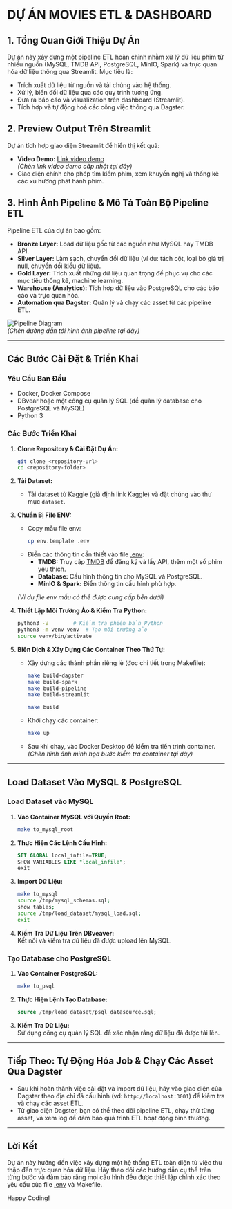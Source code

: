 # DỰ ÁN MOVIES ETL & DASHBOARD

## 1. Tổng Quan Giới Thiệu Dự Án

Dự án này xây dựng một pipeline ETL hoàn chỉnh nhằm xử lý dữ liệu phim từ nhiều nguồn (MySQL, TMDB API, PostgreSQL, MinIO, Spark) và trực quan hóa dữ liệu thông qua Streamlit. Mục tiêu là:
- Trích xuất dữ liệu từ nguồn và tải chúng vào hệ thống.
- Xử lý, biến đổi dữ liệu qua các quy trình tương ứng.
- Đưa ra báo cáo và visualization trên dashboard (Streamlit).
- Tích hợp và tự động hoá các công việc thông qua Dagster.

## 2. Preview Output Trên Streamlit

Dự án tích hợp giao diện Streamlit để hiển thị kết quả:
- **Video Demo:** [Link video demo](#)  
*(Chèn link video demo cập nhật tại đây)*  
- Giao diện chính cho phép tìm kiếm phim, xem khuyến nghị và thống kê các xu hướng phát hành phim.

## 3. Hình Ảnh Pipeline & Mô Tả Toàn Bộ Pipeline ETL

Pipeline ETL của dự án bao gồm:
- **Bronze Layer:** Load dữ liệu gốc từ các nguồn như MySQL hay TMDB API.
- **Silver Layer:** Làm sạch, chuyển đổi dữ liệu (ví dụ: tách cột, loại bỏ giá trị null, chuyển đổi kiểu dữ liệu).
- **Gold Layer:** Trích xuất những dữ liệu quan trọng để phục vụ cho các mục tiêu thống kê, machine learning.
- **Warehouse (Analytics):** Tích hợp dữ liệu vào PostgreSQL cho các báo cáo và trực quan hóa.
- **Automation qua Dagster:** Quản lý và chạy các asset từ các pipeline ETL.

![Pipeline Diagram](link-to-pipeline-diagram.png)  
*(Chèn đường dẫn tới hình ảnh pipeline tại đây)*

---

## Các Bước Cài Đặt & Triển Khai

### Yêu Cầu Ban Đầu
- Docker, Docker Compose
- DBvear hoặc một công cụ quản lý SQL (để quản lý database cho PostgreSQL và MySQL)
- Python 3

### Các Bước Triển Khai

1. **Clone Repository & Cài Đặt Dự Án:**
    ```sh
    git clone <repository-url>
    cd <repository-folder>
    ```
2. **Tải Dataset:**
   - Tải dataset từ Kaggle (giả định link Kaggle) và đặt chúng vào thư mục `dataset`.

3. **Chuẩn Bị File ENV:**
   - Copy mẫu file env:
     ```sh
     cp env.template .env
     ```
   - Điền các thông tin cần thiết vào file [.env](http://_vscodecontentref_/0):
     - **TMDB:** Truy cập [TMDB](https://www.themoviedb.org/) để đăng ký và lấy API, thêm một số phim yêu thích.
     - **Database:** Cấu hình thông tin cho MySQL và PostgreSQL.
     - **MinIO & Spark:** Điền thông tin cấu hình phù hợp.
     
   *(Ví dụ file env mẫu có thể được cung cấp bên dưới)*

4. **Thiết Lập Môi Trường Ảo & Kiểm Tra Python:**
    ```sh
    python3 -V        # Kiểm tra phiên bản Python
    python3 -m venv venv  # Tạo môi trường ảo
    source venv/bin/activate
    ```

5. **Biên Dịch & Xây Dựng Các Container Theo Thứ Tự:**
   - Xây dựng các thành phần riêng lẻ (đọc chi tiết trong Makefile):
     ```sh
     make build-dagster
     make build-spark
     make build-pipeline
     make build-streamlit

     make build
     ```
   - Khởi chạy các container:
     ```sh
     make up
     ```
   - Sau khi chạy, vào Docker Desktop để kiểm tra tiến trình container.  
     *(Chèn hình ảnh minh họa bước kiểm tra container tại đây)*

---

## Load Dataset Vào MySQL & PostgreSQL

### Load Dataset vào MySQL

1. **Vào Container MySQL với Quyền Root:**
    ```sh
    make to_mysql_root
    ```
2. **Thực Hiện Các Lệnh Cấu Hình:**
    ```sql
    SET GLOBAL local_infile=TRUE;
    SHOW VARIABLES LIKE "local_infile";
    exit
    ```
3. **Import Dữ Liệu:**
    ```sh
    make to_mysql
    source /tmp/mysql_schemas.sql;
    show tables;
    source /tmp/load_dataset/mysql_load.sql;
    exit
    ```
4. **Kiểm Tra Dữ Liệu Trên DBveaver:**  
   Kết nối và kiểm tra dữ liệu đã được upload lên MySQL.

### Tạo Database cho PostgreSQL

1. **Vào Container PostgreSQL:**
    ```sh
    make to_psql
    ```
2. **Thực Hiện Lệnh Tạo Database:**
    ```sql
    source /tmp/load_dataset/psql_datasource.sql;
    ```
3. **Kiểm Tra Dữ Liệu:**  
   Sử dụng công cụ quản lý SQL để xác nhận rằng dữ liệu đã được tải lên.

---

## Tiếp Theo: Tự Động Hóa Job & Chạy Các Asset Qua Dagster

- Sau khi hoàn thành việc cài đặt và import dữ liệu, hãy vào giao diện của Dagster theo địa chỉ đã cấu hình (vd: `http://localhost:3001`) để kiểm tra và chạy các asset ETL.
- Từ giao diện Dagster, bạn có thể theo dõi pipeline ETL, chạy thử từng asset, và xem log để đảm bảo quá trình ETL hoạt động bình thường.

---

## Lời Kết

Dự án này hướng đến việc xây dựng một hệ thống ETL toàn diện từ việc thu thập đến trực quan hóa dữ liệu. Hãy theo dõi các hướng dẫn cụ thể trên từng bước và đảm bảo rằng mọi cấu hình đều được thiết lập chính xác theo yêu cầu của file [.env](http://_vscodecontentref_/1) và Makefile.

Happy Coding!